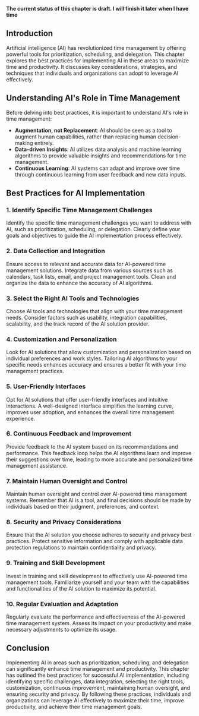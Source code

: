 **The current status of this chapter is draft. I will finish it later when I have time**

Introduction
------------

Artificial intelligence (AI) has revolutionized time management by offering powerful tools for prioritization, scheduling, and delegation. This chapter explores the best practices for implementing AI in these areas to maximize time and productivity. It discusses key considerations, strategies, and techniques that individuals and organizations can adopt to leverage AI effectively.

Understanding AI's Role in Time Management
------------------------------------------

Before delving into best practices, it is important to understand AI's role in time management:

* **Augmentation, not Replacement**: AI should be seen as a tool to augment human capabilities, rather than replacing human decision-making entirely.
* **Data-driven Insights**: AI utilizes data analysis and machine learning algorithms to provide valuable insights and recommendations for time management.
* **Continuous Learning**: AI systems can adapt and improve over time through continuous learning from user feedback and new data inputs.

Best Practices for AI Implementation
------------------------------------

### 1. Identify Specific Time Management Challenges

Identify the specific time management challenges you want to address with AI, such as prioritization, scheduling, or delegation. Clearly define your goals and objectives to guide the AI implementation process effectively.

### 2. Data Collection and Integration

Ensure access to relevant and accurate data for AI-powered time management solutions. Integrate data from various sources such as calendars, task lists, email, and project management tools. Clean and organize the data to enhance the accuracy of AI algorithms.

### 3. Select the Right AI Tools and Technologies

Choose AI tools and technologies that align with your time management needs. Consider factors such as usability, integration capabilities, scalability, and the track record of the AI solution provider.

### 4. Customization and Personalization

Look for AI solutions that allow customization and personalization based on individual preferences and work styles. Tailoring AI algorithms to your specific needs enhances accuracy and ensures a better fit with your time management practices.

### 5. User-Friendly Interfaces

Opt for AI solutions that offer user-friendly interfaces and intuitive interactions. A well-designed interface simplifies the learning curve, improves user adoption, and enhances the overall time management experience.

### 6. Continuous Feedback and Improvement

Provide feedback to the AI system based on its recommendations and performance. This feedback loop helps the AI algorithms learn and improve their suggestions over time, leading to more accurate and personalized time management assistance.

### 7. Maintain Human Oversight and Control

Maintain human oversight and control over AI-powered time management systems. Remember that AI is a tool, and final decisions should be made by individuals based on their judgment, preferences, and context.

### 8. Security and Privacy Considerations

Ensure that the AI solution you choose adheres to security and privacy best practices. Protect sensitive information and comply with applicable data protection regulations to maintain confidentiality and privacy.

### 9. Training and Skill Development

Invest in training and skill development to effectively use AI-powered time management tools. Familiarize yourself and your team with the capabilities and functionalities of the AI solution to maximize its potential.

### 10. Regular Evaluation and Adaptation

Regularly evaluate the performance and effectiveness of the AI-powered time management system. Assess its impact on your productivity and make necessary adjustments to optimize its usage.

Conclusion
----------

Implementing AI in areas such as prioritization, scheduling, and delegation can significantly enhance time management and productivity. This chapter has outlined the best practices for successful AI implementation, including identifying specific challenges, data integration, selecting the right tools, customization, continuous improvement, maintaining human oversight, and ensuring security and privacy. By following these practices, individuals and organizations can leverage AI effectively to maximize their time, improve productivity, and achieve their time management goals.
